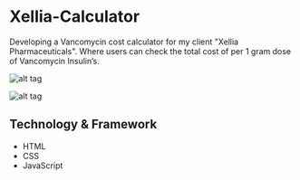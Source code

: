 # Xellia-Calculator
Developing a Vancomycin cost calculator for my client "Xellia Pharmaceuticals". Where users can check the total cost of per 1 gram dose of Vancomycin Insulin’s.

![alt tag](https://i.imgur.com/3lTcYcd.png)

![alt tag](https://i.imgur.com/SKCWiiy.png)

## Technology & Framework
* HTML
* CSS
* JavaScript
